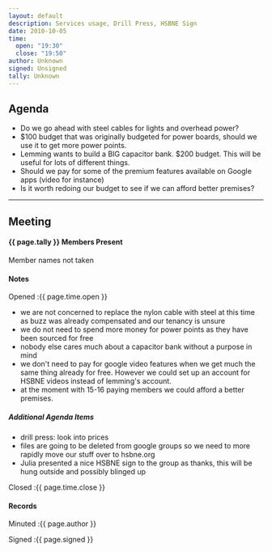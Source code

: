 ```yaml
---
layout: default
description: Services usage, Drill Press, HSBNE Sign
date: 2010-10-05
time:
  open: "19:30"
  close: "19:50"
author: Unknown
signed: Unsigned
tally: Unknown
---
```


## Agenda

* Do we go ahead with steel cables for lights and overhead power?
* $100 budget that was originally budgeted for power boards, should we use it to get more power points.
* Lemming wants to build a BIG capacitor bank. $200 budget. This will be useful for lots of different things.
* Should we pay for some of the premium features available on Google apps (video for instance)
* Is it worth redoing our budget to see if we can afford better premises?

---

## Meeting

#### {{ page.tally }} Members Present

Member names not taken

#### Notes

Opened
:{{ page.time.open }}

* we are not concerned to replace the nylon cable with steel at this time as buzz was already compensated and our tenancy is unsure
* we do not need to spend more money for power points as they have been sourced for free
* nobody else cares much about a capacitor bank without a purpose in mind
* we don't need to pay for google video features when we get much the same thing already for free. However we could set up an account for HSBNE videos instead of lemming's account.
* at the moment with 15-16 paying members we could afford a better premises.

##### Additional Agenda Items

* drill press: look into prices
* files are going to be deleted from google groups so we need to more rapidly move our stuff over to hsbne.org
* Julia presented a nice HSBNE sign to the group as thanks, this will be hung outside and possibly blinged up

Closed
:{{ page.time.close }}

#### Records

Minuted
:{{ page.author }}

Signed
:{{ page.signed }}
